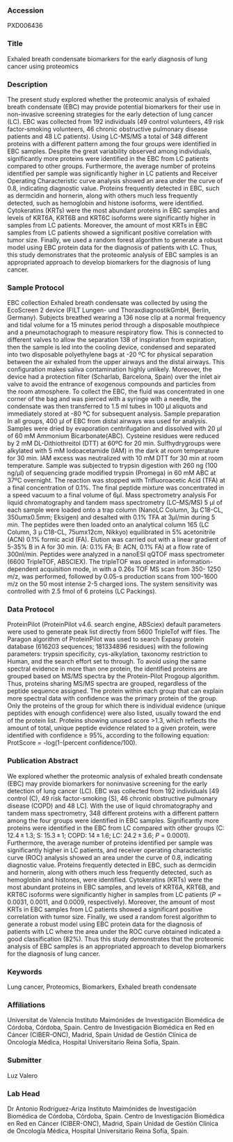 ### Accession
PXD006436

### Title
Exhaled breath condensate biomarkers for the early diagnosis of lung cancer using proteomics

### Description
The present study explored whether the proteomic analysis of exhaled breath condensate (EBC) may provide potential biomarkers for their use in non-invasive screening strategies for the early detection of lung cancer (LC). EBC was collected from 192 individuals (49 control volunteers, 49 risk factor-smoking volunteers, 46 chronic obstructive pulmonary disease patients and 48 LC patients). Using LC-MS/MS a total of 348 different proteins with a different pattern among the four groups were identified in EBC samples. Despite the great variability observed among individuals, significantly more proteins were identified in the EBC from LC patients compared to other groups. Furthermore, the average number of proteins identified per sample was significantly higher in LC patients and Receiver Operating Characteristic curve analysis showed an area under the curve of 0.8, indicating diagnostic value. Proteins frequently detected in EBC, such as dermcidin and hornerin, along with others much less frequently detected, such as hemoglobin and histone isoforms, were identified. Cytokeratins (KRTs) were the most abundant proteins in EBC samples and levels of KRT6A, KRT6B and KRT6C isoforms were significantly higher in samples from LC patients. Moreover, the amount of most KRTs in EBC samples from LC patients showed a significant positive correlation with tumor size. Finally, we used a random forest algorithm to generate a robust model using EBC protein data for the diagnosis of patients with LC. Thus, this study demonstrates that the proteomic analysis of EBC samples is an appropriated approach to develop biomarkers for the diagnosis of lung cancer.

### Sample Protocol
EBC collection Exhaled breath condensate was collected by using the EcoScreen 2 device (FILT Lungen- und ThoraxdiagnostikGmbH, Berlin, Germany). Subjects breathed wearing a 136 nose clip at a normal frequency and tidal volume for a 15 minutes period through a disposable mouthpiece and a pneumotachograph to measure respiratory flow. This is connected to different valves to allow the separation 138 of inspiration from expiration, then the sample is led into the cooling device, condensed and separated into two disposable polyethylene bags at -20 ºC for physical separation between the air exhaled from the upper airways and the distal airways. This configuration makes saliva contamination  highly unlikely. Moreover, the device had a protection filter (Scharlab, Barcelona,  Spain) over the inlet air valve to avoid the entrance of exogenous compounds and  particles from the room atmosphere. To collect the EBC, the fluid was concentrated in  one corner of the bag and was pierced with a syringe with a needle, the condensate  was then transferred to 1.5 ml tubes in 100 μl aliquots and immediately stored at -80 ºC  for subsequent analysis. Sample preparation   In all groups, 400 μl of EBC from distal airways was used for analysis. Samples were dried by evaporation centrifugation and dissolved with 20 μl of 60 mM Ammonium Bicarbonate(ABC). Cysteine residues were reduced by 2 mM DL-Dithiothreitol (DTT) at 60ºC for 20 min. Sulfhydrygroups were alkylated with 5 mM Iodoacetamide (IAM) in the dark at room temperature for 30 min. IAM excess was neutralized with 10 mM DTT for 30 min at room temperature. Sample was subjected to trypsin digestion with 260 ng (100 ng/μl) of sequencing grade modified trypsin (Promega) in 60 mM ABC at 37ºC overnight. The reaction was stopped with Trifluoroacetic Acid (TFA) at a final concentration of 0.1%. The final peptide mixture was concentrated in a speed vacuum to a final volume of 6μl. Mass spectrometry analysis  For liquid chromatography and tandem mass spectrometry (LC–MS/MS) 5 μl of  each sample were loaded onto a trap column (NanoLC Column, 3μ C18-CL,  350umx0.5mm; Eksigen) and desalted with 0.1% TFA at 3μl/min during 5 min. The peptides were then loaded onto an analytical column 165 (LC Column, 3 μ C18-CL,  75umx12cm, Nikkyo) equilibrated in 5% acetonitrile (ACN) 0.1% formic acid (FA).  Elution was carried out with a linear gradient of 5-35% B in A for 30 min. (A: 0.1% FA;  B: ACN, 0.1% FA) at a flow rate of 300nl/min. Peptides were analyzed in a nanoESI  qQTOF mass spectrometer (6600 TripleTOF, ABSCIEX). The tripleTOF was operated  in information-dependent acquisition mode, in with a 0.26s TOF MS scan from 350-  1250 m/z, was performed, followed by 0.05-s production scans from 100-1600 m/z on  the 50 most intense 2-5 charged ions. The system sensitivity was controlled with 2.5 fmol  of 6 proteins (LC Packings).

### Data Protocol
ProteinPilot (ProteinPilot v4.6. search engine, ABSciex) default parameters were used to generate peak list directly from 5600 TripleTof wiff files. The Paragon algorithm  of ProteinPilot was used to search Expasy protein database (616203 sequences;  181334896 residues) with the following parameters: trypsin specificity, cys-alkylation,  taxonomy restriction to Human, and the search effort set to through. To avoid using the  same spectral evidence in more than one protein, the identified proteins are grouped  based on MS/MS spectra by the Protein-Pilot Progoup algorithm. Thus, proteins  sharing MS/MS spectra are grouped, regardless of the peptide sequence assigned.  The protein within each group that can explain more spectral data with confidence was  the primary protein of the group. Only the proteins of the group for which there is  individual evidence (unique peptides with enough confidence) were also listed, usually  toward the end of the protein list.  Proteins showing unused score >1.3, which reflects the amount of total, unique  peptide evidence related to a given protein, were identified with confidence ≥ 95%,  according to the following equation: ProtScore = -log(1-(percent confidence/100).

### Publication Abstract
We explored whether the proteomic analysis of exhaled breath condensate (EBC) may provide biomarkers for noninvasive screening for the early detection of lung cancer (LC). EBC was collected from 192 individuals [49 control (C), 49 risk factor-smoking (S), 46 chronic obstructive pulmonary disease (COPD) and 48 LC]. With the use of liquid chromatography and tandem mass spectrometry, 348 different proteins with a different pattern among the four groups were identified in EBC samples. Significantly more proteins were identified in the EBC from LC compared with other groups (C: 12.4&#x2009;&#xb1;&#x2009;1.3; S: 15.3&#x2009;&#xb1;&#x2009;1; COPD: 14&#x2009;&#xb1;&#x2009;1.6; LC: 24.2&#x2009;&#xb1;&#x2009;3.6; <i>P</i> = 0.0001). Furthermore, the average number of proteins identified per sample was significantly higher in LC patients, and receiver operating characteristic curve (ROC) analysis showed an area under the curve of 0.8, indicating diagnostic value. Proteins frequently detected in EBC, such as dermcidin and hornerin, along with others much less frequently detected, such as hemoglobin and histones, were identified. Cytokeratins (KRTs) were the most abundant proteins in EBC samples, and levels of KRT6A, KRT6B, and KRT6C isoforms were significantly higher in samples from LC patients (<i>P</i> = 0.0031, 0.0011, and 0.0009, respectively). Moreover, the amount of most KRTs in EBC samples from LC patients showed a significant positive correlation with tumor size. Finally, we used a random forest algorithm to generate a robust model using EBC protein data for the diagnosis of patients with LC where the area under the ROC curve obtained indicated a good classification (82%). Thus this study demonstrates that the proteomic analysis of EBC samples is an appropriated approach to develop biomarkers for the diagnosis of lung cancer.

### Keywords
Lung cancer, Proteomics, Biomarkers, Exhaled breath condensate

### Affiliations
Universitat de Valencia
Instituto Maimónides de Investigación Biomédica de Córdoba, Córdoba, Spain. Centro de Investigación Biomédica en Red en Cáncer (CIBER-ONC), Madrid, Spain Unidad de Gestión Clínica de Oncología Médica, Hospital Universitario Reina Sofía, Spain.

### Submitter
Luz Valero

### Lab Head
Dr Antonio Rodríguez-Ariza
Instituto Maimónides de Investigación Biomédica de Córdoba, Córdoba, Spain. Centro de Investigación Biomédica en Red en Cáncer (CIBER-ONC), Madrid, Spain Unidad de Gestión Clínica de Oncología Médica, Hospital Universitario Reina Sofía, Spain.


